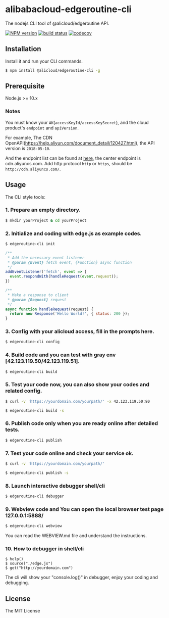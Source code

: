 # alibabacloud-edgeroutine-cli

The nodejs CLI tool of @alicloud/edgeroutine API.

[![NPM version][npm-image]][npm-url]
[![build status][travis-image]][travis-url]
[![codecov][cov-image]][cov-url]

[npm-image]: https://npm.alibaba-inc.com/badge/v/@alicloud/pop-core.svg?version=1.7.7
[npm-url]: https://npm.alibaba-inc.com/package/@ali/edgeroutine-cli/v/1.0.0
[travis-image]: https://img.shields.io/travis/aliyun/openapi-core-nodejs-sdk/master.svg?style=flat-square
[travis-url]: https://travis-ci.org/aliyun/openapi-core-nodejs-sdk
[cov-image]: https://codecov.io/gh/aliyun/openapi-core-nodejs-sdk/branch/master/graph/badge.svg
[cov-url]: https://codecov.io/gh/aliyun/openapi-core-nodejs-sdk

## Installation

Install it and run your CLI commands.

```sh
$ npm install @alicloud/edgeroutine-cli -g
```

## Prerequisite

Node.js >= 10.x

### Notes

You must know your `AK`(`accessKeyId/accessKeySecret`), and the cloud product's `endpoint` and `apiVersion`.

For example, The CDN OpenAPI(https://help.aliyun.com/document_detail/120427.html), the API version is `2018-05-10`.

And the endpoint list can be found at [here](https://help.aliyun.com/document_detail/120427.html), the center endpoint is cdn.aliyuncs.com. Add http protocol `http` or `https`, should be `http://cdn.aliyuncs.com/`.


## Usage

The CLI style tools:

### 1. Prepare an empty directory.
```sh
$ mkdir yourProject & cd yourProject
```

### 2. Initialize and coding with edge.js as example codes.
```sh
$ edgeroutine-cli init
```

```js
/**
 * Add the necessary event listener
 * @param {Event} fetch event, {Function} async function
 */
addEventListener('fetch', event => {
  event.respondWith(handleRequest(event.request));
})

/**
 * Make a response to client
 * @param {Request} request
 */
async function handleRequest(request) {
  return new Response('Hello World!', { status: 200 });
}
```

### 3. Config with your alicloud access, fill in the prompts here.
```sh
$ edgeroutine-cli config
```

### 4. Build code and you can test with gray env [42.123.119.50/42.123.119.51].
```sh
$ edgeroutine-cli build
```

### 5. Test your code now, you can also show your codes and related config.
```sh
$ curl -v 'https://yourdomain.com/yourpath/' -x 42.123.119.50:80
```

```sh
$ edgeroutine-cli build -s
```

### 6. Publish code only when you are ready online after detailed tests.
```sh
$ edgeroutine-cli publish
```

### 7. Test your code online and check your service ok.
```sh
$ curl -v 'https://yourdomain.com/yourpath/'
```

```sh
$ edgeroutine-cli publish -s
```

### 8. Launch interactive debugger shell/cli
```sh
$ edgeroutine-cli debugger
```

### 9. Webview code and You can open the local browser test page  127.0.0.1:5888/  
```sh
$ edgeroutine-cli webview
```

You can read the WEBVIEW.md file and understand the instructions.

### 10. How to debugger in shell/cli
```
$ help()
$ source("./edge.js")
$ get("http://yourdomain.com")
```

The cli will show your "console.log()" in debugger, enjoy your coding and debugging.

## License
The MIT License

